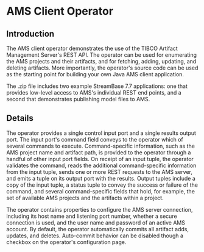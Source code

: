 # AMS Client Operator

## Introduction

The AMS client operator demonstrates the use of the TIBCO Artifact Management Server's REST API. The operator can be used for 
enumerating the AMS projects and their artifacts, and for fetching, adding, updating, and deleting artifacts. More importantly,
the operator's source code can be used as the starting point for building your own Java AMS client application.

The .zip file includes two example StreamBase 7.7 applications: one that provides low-level access to AMS's individual REST end points, 
and a second that demonstrates publishing model files to AMS. 

## Details

The operator provides a single control input port and a single results output port. The input port's command field conveys
to the operator which of several commands to execute. Command-specific information, such as the AMS project name and artifact
path, is provided to the operator through a handful of other input port fields. On receipt of an input tuple, the operator validates
the command, reads the additional command-specific information from the input tuple, sends one or more REST requests to the 
AMS server, and emits a tuple on its output port with the results. Output tuples include a copy of the input tuple, a status
tuple to convey the success or failure of the command, and several command-specific fields that hold, for example, the
set of available AMS projects and the artifacts within a project.

The operator contains properties to configure the AMS server connection, including its host name and listening port number,
whether a secure connection is used, and the user name and password of an active AMS account. By default, the operator 
automatically commits all artifact adds, updates, and deletes. Auto-commit behavior can be disabled though a checkbox on 
the operator's configuration page.
